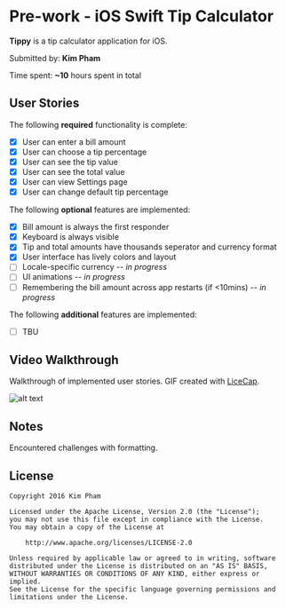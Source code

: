 # Pre-work - iOS Swift Tip Calculator

**Tippy** is a tip calculator application for iOS.

Submitted by: **Kim Pham**

Time spent: **~10** hours spent in total

## User Stories

The following **required** functionality is complete:
* [x] User can enter a bill amount
* [x] User can choose a tip percentage
* [x] User can see the tip value
* [x] User can see the total value
* [x] User can view Settings page
* [x] User can change default tip percentage

The following **optional** features are implemented:
* [x] Bill amount is always the first responder
* [x] Keyboard is always visible
* [x] Tip and total amounts have thousands seperator and currency format
* [x] User interface has lively colors and layout
* [ ] Locale-specific currency -- *in progress*
* [ ] UI animations -- *in progress*
* [ ] Remembering the bill amount across app restarts (if <10mins) -- *in progress*

The following **additional** features are implemented:
* [ ] TBU

## Video Walkthrough 

Walkthrough of implemented user stories. GIF created with [LiceCap](http://www.cockos.com/licecap/).

![alt text](http://i.imgur.com/Q1W2hpD.gif "Tippy Video Walkthrough")



## Notes

Encountered challenges with formatting.

## License

    Copyright 2016 Kim Pham

    Licensed under the Apache License, Version 2.0 (the "License");
    you may not use this file except in compliance with the License.
    You may obtain a copy of the License at

        http://www.apache.org/licenses/LICENSE-2.0

    Unless required by applicable law or agreed to in writing, software
    distributed under the License is distributed on an "AS IS" BASIS,
    WITHOUT WARRANTIES OR CONDITIONS OF ANY KIND, either express or implied.
    See the License for the specific language governing permissions and
    limitations under the License.
